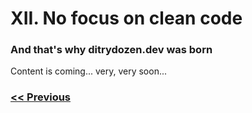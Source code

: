 # XII. No focus on clean code

### And that's why ditrydozen.dev was born

Content is coming... very, very soon...

### [<< Previous](/pages/en/writing-tooooo-generic-code.html)